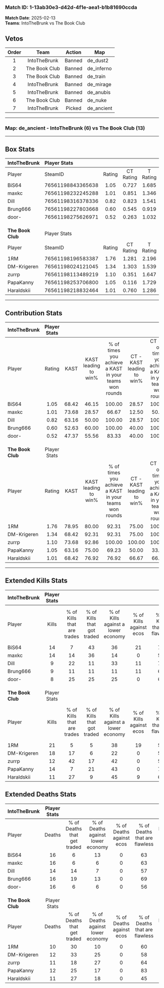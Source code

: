 ### Match ID: 1-13ab30e3-d42d-4f1e-aea1-b1b81690ccda  
**Match Date**: 2025-02-13  
**Teams**: IntoTheBrunk vs The Book Club  

## Vetos  

| Order | Team | Action | Map |
| :---: | :--: | :----: | --- |
| 1 | IntoTheBrunk | Banned | de_dust2 |
| 2 | The Book Club | Banned | de_inferno |
| 3 | The Book Club | Banned | de_train |
| 4 | IntoTheBrunk | Banned | de_mirage |
| 5 | IntoTheBrunk | Banned | de_anubis |
| 6 | The Book Club | Banned | de_nuke |
| 7 | IntoTheBrunk | Picked | de_ancient |

---  

### **Map**: de_ancient - IntoTheBrunk (6) vs The Book Club (13)  
---  

## Box Stats  

| **IntoTheBrunk**  | Player Stats      |        |           |          |       |       |       |         |        |      |     |
| :- | :- | :-: | :-: | :-: | :-: | :-: | :-: | :-: | :-: | :-: | :-: |
| Player            | SteamID           | Rating | CT Rating | T Rating | KAST  |  ADR  | Kills | Assists | Deaths | K/D  | HS% |
| BiS64             | 76561198843365638 |  1.05  |   0.727   |  1.685   | 68.42 | 86.5  |  14   |    5    |   16   | 0.88 | 42  |
| maxkc             | 76561198232245288 |  1.01  |   0.851   |  1.346   | 73.68 | 66.4  |  14   |    1    |   16   | 0.88 | 42  |
| Dill              | 76561198316378336 |  0.82  |   0.823   |  1.541   | 63.16 | 83.7  |   9   |    3    |   14   | 0.64 | 44  |
| Brung666          | 76561198227803668 |  0.60  |   0.545   |  0.919   | 52.63 | 55.2  |   9   |    3    |   16   | 0.56 | 55  |
| door-             | 76561198275626971 |  0.52  |   0.263   |  1.032   | 47.37 | 54.1  |   8   |    4    |   16   | 0.50 | 50  |
|                   |                   |        |           |          |       |       |       |         |        |      |     |
|                   |                   |        |           |          |       |       |       |         |        |      |     |
|                   |                   |        |           |          |       |       |       |         |        |      |     |
| **The Book Club** | Player Stats      |        |           |          |       |       |       |         |        |      |     |
| Player            | SteamID           | Rating | CT Rating | T Rating | KAST  |  ADR  | Kills | Assists | Deaths | K/D  | HS% |
| 1RM               | 76561198196583387 |  1.76  |   1.281   |  2.196   | 78.95 | 129.5 |  21   |    6    |   10   | 2.10 | 52  |
| DM-Krigeren       | 76561198024121045 |  1.34  |   1.303   |  1.539   | 68.42 | 87.8  |  18   |    3    |   12   | 1.50 | 61  |
| zurrp             | 76561198113489219 |  1.10  |   0.351   |  1.647   | 73.68 | 71.3  |  12   |    6    |   11   | 1.09 | 50  |
| PapaKanny         | 76561198253706800 |  1.05  |   0.116   |  1.729   | 63.16 | 66.1  |  14   |    3    |   12   | 1.17 | 21  |
| Haraldskii        | 76561198218832464 |  1.01  |   0.760   |  1.286   | 68.42 | 73.3  |  11   |    4    |   11   | 1.00 | 54  |
---  

## Contribution Stats  

| **IntoTheBrunk**  | Player Stats |       |                      |                                                        |                           |                                                             |                          |                                                            |
| :- | :-: | :-: | :-: | :-: | :-: | :-: | :-: | :-: |
| Player            |    Rating    | KAST  | KAST leading to win% | % of times you achieve a KAST in your teams won rounds | CT - KAST leading to win% | CT - % of times you achieve a KAST in your teams won rounds | T - KAST leading to win% | T - % of times you achieve a KAST in your teams won rounds |
| BiS64             |     1.05     | 68.42 |        46.15         |                         100.00                         |           28.57           |                           100.00                            |          66.67           |                           100.00                           |
| maxkc             |     1.01     | 73.68 |        28.57         |                         66.67                          |           12.50           |                            50.00                            |          50.00           |                           75.00                            |
| Dill              |     0.82     | 63.16 |        50.00         |                         100.00                         |           28.57           |                           100.00                            |          80.00           |                           100.00                           |
| Brung666          |     0.60     | 52.63 |        60.00         |                         100.00                         |           40.00           |                           100.00                            |          80.00           |                           100.00                           |
| door-             |     0.52     | 47.37 |        55.56         |                         83.33                          |           40.00           |                           100.00                            |          75.00           |                           75.00                            |
|                   |              |       |                      |                                                        |                           |                                                             |                          |                                                            |
|                   |              |       |                      |                                                        |                           |                                                             |                          |                                                            |
|                   |              |       |                      |                                                        |                           |                                                             |                          |                                                            |
| **The Book Club** | Player Stats |       |                      |                                                        |                           |                                                             |                          |                                                            |
| Player            |    Rating    | KAST  | KAST leading to win% | % of times you achieve a KAST in your teams won rounds | CT - KAST leading to win% | CT - % of times you achieve a KAST in your teams won rounds | T - KAST leading to win% | T - % of times you achieve a KAST in your teams won rounds |
| 1RM               |     1.76     | 78.95 |        80.00         |                         92.31                          |           75.00           |                           100.00                            |          81.82           |                           90.00                            |
| DM-Krigeren       |     1.34     | 68.42 |        92.31         |                         92.31                          |           75.00           |                           100.00                            |          100.00          |                           90.00                            |
| zurrp             |     1.10     | 73.68 |        92.86         |                         100.00                         |          100.00           |                           100.00                            |          90.91           |                           100.00                           |
| PapaKanny         |     1.05     | 63.16 |        75.00         |                         69.23                          |           50.00           |                            33.33                            |          80.00           |                           80.00                            |
| Haraldskii        |     1.01     | 68.42 |        76.92         |                         76.92                          |           66.67           |                            66.67                            |          80.00           |                           80.00                            |
---  

## Extended Kills Stats  

| **IntoTheBrunk**  | Player Stats |                            |                            |                                    |                         |                              |                                 |                                       |                    |           |
| :- | :-: | :-: | :-: | :-: | :-: | :-: | :-: | :-: | :-: | :-: |
| Player            |    Kills     | % of Kills that are trades | % of Kills that got traded | % of Kills against a lower economy | % of Kills against ecos | % of Kills that are flawless | % of Kills that are close duels | % of Kills that are assisted by flash | Pistol Round Kills | AWP Kills |
| BiS64             |      14      |             7              |             43             |                 36                 |           21            |              79              |                7                |                   0                   |         0          |     2     |
| maxkc             |      14      |             14             |             36             |                 14                 |            0            |              57              |                0                |                   0                   |         0          |     0     |
| Dill              |      9       |             22             |             11             |                 33                 |           11            |              78              |                0                |                  11                   |         4          |     1     |
| Brung666          |      9       |             11             |             11             |                 11                 |           11            |              67              |               11                |                   0                   |         0          |     1     |
| door-             |      8       |             25             |             25             |                 25                 |            0            |              63              |               13                |                   0                   |         0          |     3     |
|                   |              |                            |                            |                                    |                         |                              |                                 |                                       |                    |           |
|                   |              |                            |                            |                                    |                         |                              |                                 |                                       |                    |           |
|                   |              |                            |                            |                                    |                         |                              |                                 |                                       |                    |           |
| **The Book Club** | Player Stats |                            |                            |                                    |                         |                              |                                 |                                       |                    |           |
| Player            |    Kills     | % of Kills that are trades | % of Kills that got traded | % of Kills against a lower economy | % of Kills against ecos | % of Kills that are flawless | % of Kills that are close duels | % of Kills that are assisted by flash | Pistol Round Kills | AWP Kills |
| 1RM               |      21      |             5              |             5              |                 38                 |           19            |              57              |                5                |                   5                   |         2          |     2     |
| DM-Krigeren       |      18      |             17             |             6              |                 22                 |            0            |              56              |                6                |                   0                   |         0          |     2     |
| zurrp             |      12      |             42             |             17             |                 42                 |            0            |              58              |                0                |                   8                   |         0          |     1     |
| PapaKanny         |      14      |             7              |             21             |                 43                 |            0            |              71              |               21                |                   0                   |         0          |     0     |
| Haraldskii        |      11      |             27             |             9              |                 45                 |            9            |              64              |                9                |                   0                   |         1          |     1     |
## Extended Deaths Stats  

| **IntoTheBrunk**  | Player Stats |                             |                                   |                          |                               |                            |                           |               |
| :- | :-: | :-: | :-: | :-: | :-: | :-: | :-: | :-: |
| Player            |    Deaths    | % of Deaths that get traded | % of Deaths against lower economy | % of Deaths against ecos | % of Deaths that are flawless | % of Deaths that are close | % of Deaths while blinded | Deaths to AWP |
| BiS64             |      16      |              6              |                13                 |            0             |              63               |             19             |             0             |       1       |
| maxkc             |      16      |              6              |                 6                 |            0             |              63               |             0              |             6             |       0       |
| Dill              |      14      |             14              |                 7                 |            0             |              57               |             21             |             0             |       1       |
| Brung666          |      16      |             19              |                13                 |            0             |              69               |             0              |             0             |       0       |
| door-             |      16      |              6              |                 6                 |            0             |              56               |             0              |             6             |       1       |
|                   |              |                             |                                   |                          |                               |                            |                           |               |
|                   |              |                             |                                   |                          |                               |                            |                           |               |
|                   |              |                             |                                   |                          |                               |                            |                           |               |
| **The Book Club** | Player Stats |                             |                                   |                          |                               |                            |                           |               |
| Player            |    Deaths    | % of Deaths that get traded | % of Deaths against lower economy | % of Deaths against ecos | % of Deaths that are flawless | % of Deaths that are close | % of Deaths while blinded | Deaths to AWP |
| 1RM               |      10      |             30              |                10                 |            0             |              60               |             10             |             0             |       1       |
| DM-Krigeren       |      12      |             33              |                25                 |            0             |              58               |             0              |             0             |       1       |
| zurrp             |      11      |             18              |                27                 |            0             |              64               |             0              |             9             |       2       |
| PapaKanny         |      12      |             25              |                17                 |            0             |              83               |             0              |             0             |       0       |
| Haraldskii        |      11      |             27              |                18                 |            0             |              45               |             18             |             0             |       0       |

